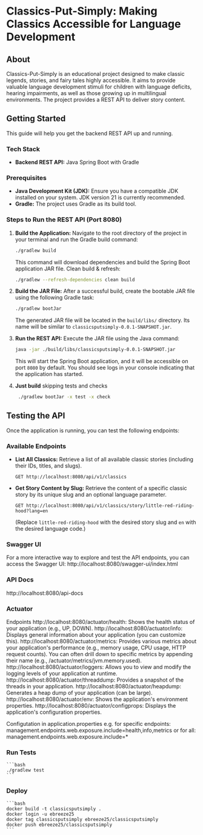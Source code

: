 # Classics-Put-Simply: Making Classics Accessible for Language Development

## About

Classics-Put-Simply is an educational project designed to make classic legends, stories, and fairy tales highly accessible. 
It aims to provide valuable language development stimuli for children with language deficits, hearing impairments, as well as those growing up in multilingual environments. 
The project provides a REST API to deliver story content.

## Getting Started

This guide will help you get the backend REST API up and running.

### Tech Stack

* **Backend REST API:** Java Spring Boot with Gradle

### Prerequisites

* **Java Development Kit (JDK):** Ensure you have a compatible JDK installed on your system. JDK version 21 is currently recommended.
* **Gradle:** The project uses Gradle as its build tool.

### Steps to Run the REST API (Port 8080)

1.  **Build the Application:**
    Navigate to the root directory of the project in your terminal and run the Gradle build command:

    ```bash
    ./gradlew build
    ```
    This command will download dependencies and build the Spring Boot application JAR file.
    Clean build & refresh:
    ```bash
    ./gradlew --refresh-dependencies clean build
    ```

2.  **Build the JAR File:**
    After a successful build, create the bootable JAR file using the following Gradle task:

    ```bash
    ./gradlew bootJar
    ```

    The generated JAR file will be located in the `build/libs/` directory. Its name will be similar to `classicsputsimply-0.0.1-SNAPSHOT.jar`.

3.  **Run the REST API:**
    Execute the JAR file using the Java command:

    ```bash
    java -jar ./build/libs/classicsputsimply-0.0.1-SNAPSHOT.jar
    ```

    This will start the Spring Boot application, and it will be accessible on port `8080` by default. 
You should see logs in your console indicating that the application has started.

4. **Just build** skipping tests and checks
   ```bash
    ./gradlew bootJar -x test -x check

    ```

## Testing the API

Once the application is running, you can test the following endpoints:

### Available Endpoints

* **List All Classics:** Retrieve a list of all available classic stories (including their IDs, titles, and slugs).
    ```
    GET http://localhost:8080/api/v1/classics
    ```

* **Get Story Content by Slug:** Retrieve the content of a specific classic story by its unique slug and an optional language parameter.
    ```
    GET http://localhost:8080/api/v1/classics/story/little-red-riding-hood?lang=en
    ```
  (Replace `little-red-riding-hood` with the desired story slug and `en` with the desired language code.)

### Swagger UI

For a more interactive way to explore and test the API endpoints, you can access the Swagger UI:
http://localhost:8080/swagger-ui/index.html

### API Docs

http://localhost:8080/api-docs

### Actuator
Endpoints
http://localhost:8080/actuator/health: Shows the health status of your application (e.g., UP, DOWN).
http://localhost:8080/actuator/info: Displays general information about your application (you can customize this).
http://localhost:8080/actuator/metrics: Provides various metrics about your application's performance (e.g., memory usage, CPU usage, HTTP request counts). You can often drill down to specific metrics by appending their name (e.g., /actuator/metrics/jvm.memory.used).
http://localhost:8080/actuator/loggers: Allows you to view and modify the logging levels of your application at runtime.
http://localhost:8080/actuator/threaddump: Provides a snapshot of the threads in your application.
http://localhost:8080/actuator/heapdump: Generates a heap dump of your application (can be large).
http://localhost:8080/actuator/env: Shows the application's environment properties.
http://localhost:8080/actuator/configprops: Displays the application's configuration properties.

Configutation in application.properties e.g. for specific endpoints:
management.endpoints.web.exposure.include=health,info,metrics
or for all:
management.endpoints.web.exposure.include=*

### Run Tests

    ```bash
    ./gradlew test
    ```

### Deploy

    ```bash
    docker build -t classicsputsimply .
    docker login -u ebreeze25
    docker tag classicsputsimply ebreeze25/classicsputsimply
    docker push ebreeze25/classicsputsimply
    ```

